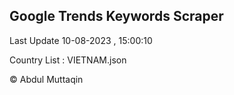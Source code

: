 

## Google Trends Keywords Scraper 
 
Last Update 10-08-2023 , 15:00:10

Country List :
VIETNAM.json



© Abdul Muttaqin 
